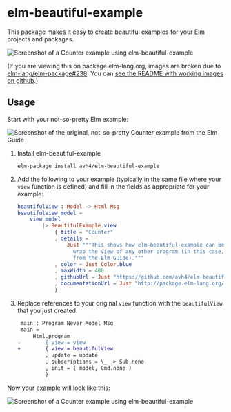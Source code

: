 # elm-beautiful-example

This package makes it easy to create beautiful examples for your Elm projects
and packages.

![Screenshot of a Counter example using elm-beautiful-example](https://github.com/avh4/elm-beautiful-example/raw/master/screenshot.png)

(If you are viewing this on package.elm-lang.org, images are broken due to [elm-lang/elm-package#238](https://github.com/elm-lang/elm-package/issues/238).  You can [see the README with working images on github](https://github.com/avh4/elm-beautiful-example#elm-beautiful-example).)


## Usage

Start with your not-so-pretty Elm example:

![Screenshot of the original, not-so-pretty Counter example from the Elm Guide](https://github.com/avh4/elm-beautiful-example/raw/master/before.png)

1. Install elm-beautiful-example

   ```sh
   elm-package install avh4/elm-beautiful-example
   ```

2. Add the following to your example
   (typically in the same file where your `view` function is defined)
   and fill in the fields as appropriate for your example:

   ```elm
   beautifulView : Model -> Html Msg
   beautifulView model =
       view model
           |> BeautifulExample.view
               { title = "Counter"
               , details =
                   Just """This shows how elm-beautiful-example can be used to
                     wrap the view of any other program (in this case, the Counter example
                     from the Elm Guide)."""
               , color = Just Color.blue
               , maxWidth = 400
               , githubUrl = Just "https://github.com/avh4/elm-beautiful-example"
               , documentationUrl = Just "http://package.elm-lang.org/packages/avh4/elm-beautiful-example/latest"
               }
   ```

3. Replace references to your original `view` function with the `beautifulView` that you just created:

   ```diff
    main : Program Never Model Msg
    main =
        Html.program
   -        { view = view
   +        { view = beautifulView
            , update = update
            , subscriptions = \_ -> Sub.none
            , init = ( model, Cmd.none )
            }
   ```

Now your example will look like this:

![Screenshot of a Counter example using elm-beautiful-example](https://github.com/avh4/elm-beautiful-example/raw/master/screenshot.png)
